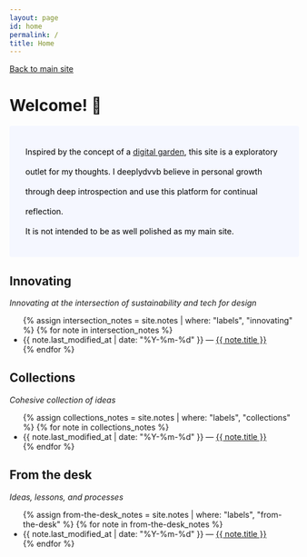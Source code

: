 ```yaml
---
layout: page
id: home
permalink: /
title: Home
---
```

[Back to main site](https://helenglover.netlify.app/)

# Welcome! 🌱

<p style="padding: 2em 2em; background: #f5f7ff; border-radius: 4px; color: #000; width: 90%; line-height: 2.5;">
  Inspired by the concept of a <a href="https://www.technologyreview.com/2020/09/03/1007716/digital-gardens-let-you-cultivate-your-own-little-bit-of-the-internet/">digital garden</a>, this site is a exploratory outlet for my thoughts. I deeplydvvb  believe in personal growth through deep introspection and use this platform for continual reflection.
  <!-- <p>See it as an evolving, interconnected landscape of information — sort of like a real garden.  -->
  <br> It is not intended to be as well polished as my main site. 
  <!-- I believe in <a href="https://www.swyx.io/learn-in-public">Learning in Public</a>; the practice of sharing what you learn as you're learning it. -->
</p>



<h2>Innovating</h2>
<p> <i>Innovating at the intersection of sustainability and tech for design</i>
<ul>
  {% assign intersection_notes = site.notes | where: "labels", "innovating" %}
  {% for note in intersection_notes %}
    <li>                            
      {{ note.last_modified_at | date: "%Y-%m-%d" }} — <a class="internal-link" href="{{ site.baseurl }}{{ note.url }}">{{ note.title }}</a>
    </li>
  {% endfor %}
</ul>

<h2>Collections</h2>
<p> <i>Cohesive collection of ideas</i>
<ul>
  {% assign collections_notes = site.notes | where: "labels", "collections" %}
  {% for note in collections_notes %}
    <li>
      {{ note.last_modified_at | date: "%Y-%m-%d" }} — <a class="internal-link" href="{{ site.baseurl }}{{ note.url }}">{{ note.title }}</a>
    </li>
  {% endfor %}
</ul>

<h2>From the desk</h2>
<p> <i>Ideas, lessons, and processes</i>
<ul>
  {% assign from-the-desk_notes = site.notes | where: "labels", "from-the-desk" %}
  {% for note in from-the-desk_notes %}
    <li>
      {{ note.last_modified_at | date: "%Y-%m-%d" }} — <a class="internal-link" href="{{ site.baseurl }}{{ note.url }}">{{ note.title }}</a>
    </li>
  {% endfor %}
</ul>

<!-- <h2>Wiki</h2>
<i>Hypertext thinking of half-baked thoughts. Coming soon!</i>
<ul>
  {% assign wiki_notes = site.notes | where: "labels", "wiki" %}
  {% for note in wiki_notes %}
    <li>
      {{ note.last_modified_at | date: "%Y-%m-%d" }} — <a class="internal-link" href="{{ site.baseurl }}{{ note.url }}">{{ note.title }}</a>
    </li>
  {% endfor %}
</ul> -->

<br><br>

<!-- <p>Visualize how all the pages connect (they are hyperlinked) in this graph.</p>

<div class="graph-background">
  {% include notes_graph.html %}
</div> -->
